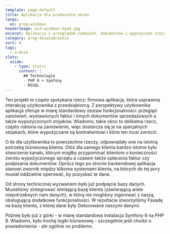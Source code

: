 ```yaml
---
template: page-default
title: Aplikacja dla producenta okien
langs:
  en: prog-windows
headerImage: mid-windows-head.jpg
excerpt: Aplikacja z przeglądem zamówień, dokumentów i wypożyczeń stojaków
category: prog-doswiadczenia
sort: 6
tags:
  - o-mnie
slots:
  aside:
    - type: static
      content: |
        ## Technologie
        - PHP 8 + Symfony
        - MSSQL
---
```

Ten projekt to często spotykana rzecz: firmowa aplikacja, która usprawnia interakcję użytkownika z przedsiębiorcą. Z perspektywy użytkownika aplikacja oferuje w miarę standardowy zestaw funkcjonalności: przegląd zamówień, wystawionych faktur i innych dokumentów sprzedażowych a także wypożyczonych stojaków. Wiadomo, takie okno to delikatna rzecz, często robiona na zamówienie, więc dostarcza się je na specjalnych stojakach, które wypożyczane są kontrahentowi i które ten musi zwrócić. 

O ile dla użytkownika to powszechne rzeczy, odpowiadały one na istotną potrzebę biznesową klienta. Otóż dla samego klienta bardzo istotne było stworzenie kanału, którym mógłby przypominać klientom o konieczności zwrotu wypożyczonego sprzętu a czasem także opłacenia faktur czy podpisania dokumentów. Oprócz tego po stronie backendowej aplikacja stanowi zwornik między kilkoma systemami klienta, na których do tej pory musiał oddzielnie operować, by pozyskać te dane.

Od strony technicznej wyzwaniem było już podpięcie bazy danych. Musieliśmy zintegrować istniejącą bazę klienta (zawierającą wiele niepotrzebnych nam danych), w którą nie mogliśmy ingerować z naszą, obsługującą dodatkowe funkcjonalności. W rezultacie stworzyliśmy Fasadę na bazę klienta, z której dane były Dekorowane naszymi danymi.

Później było już z górki - w miarę standardowa instalacja Symfony 6 na PHP 8. Wiadomo, było trochę logiki biznesowej - szczególnie jeśli chodzi o powiadomienia - ale ogólnie no problemo. 